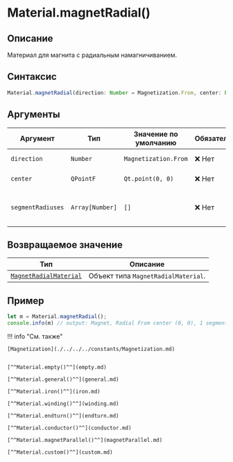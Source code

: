 # Material.magnetRadial()

## Описание
Материал для магнита с радиальным намагничиванием.

## Синтаксис
```javascript
Material.magnetRadial(direction: Number = Magnetization.From, center: Point = Qt.point(0, 0), segmentRadiuses: Array[Number] = []) -> MagnetRadialMaterial
``` 

## Аргументы

| Аргумент          | Тип               | Значение по умолчанию | Обязательный | Описание                                  |
|-------------------|--------------------|------------------------|--------------|-------------------------------------------|
| `direction`       | `Number`             | `Magnetization.From`                      | ❌ Нет         | Направление магнетизации.                 |
| `center`          | `QPointF`            | `Qt.point(0, 0)`                      | ❌ Нет        | Центр магнетизации.                       |
| `segmentRadiuses` | `Array[Number]`   | `[]`                      | ❌ Нет        | Массив радиусов сегментов магнита.        |

## Возвращаемое значение

| Тип                                                | Описание                                      |
|----------------------------------------------------|-----------------------------------------------|
| [`MagnetRadialMaterial`](./../../../types/Materials/MagnetRadialMaterial/index.md) | Объект типа `MagnetRadialMaterial`. |

## Пример
``` javascript linenums="1"
let m = Material.magnetRadial();
console.info(m) // output: Magnet, Radial From center (0, 0), 1 segment(s)
``` 

!!! info "См. также"

    [Magnetization](./../../../constants/Magnetization.md)


    [^^Material.empty()^^](empty.md)

    [^^Material.general()^^](general.md)

    [^^Material.iron()^^](iron.md)

    [^^Material.winding()^^](winding.md)

    [^^Material.endturn()^^](endturn.md)

    [^^Material.conductor()^^](conductor.md)

    [^^Material.magnetParallel()^^](magnetParallel.md)

    [^^Material.custom()^^](custom.md)
